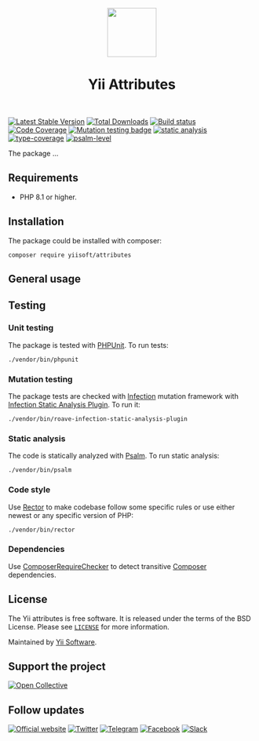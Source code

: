 <p align="center">
    <a href="https://github.com/yiisoft" target="_blank">
        <img src="https://yiisoft.github.io/docs/images/yii_logo.svg" height="100px">
    </a>
    <h1 align="center">Yii Attributes</h1>
    <br>
</p>

[![Latest Stable Version](https://poser.pugx.org/yiisoft/attributes/v/stable.png)](https://packagist.org/packages/yiisoft/attributes)
[![Total Downloads](https://poser.pugx.org/yiisoft/attributes/downloads.png)](https://packagist.org/packages/yiisoft/attributes)
[![Build status](https://github.com/yiisoft/attributes/workflows/build/badge.svg)](https://github.com/yiisoft/attributes/actions?query=workflow%3Abuild)
[![Code Coverage](https://codecov.io/gh/yiisoft/attributes/branch/master/graph/badge.svg)](https://codecov.io/gh/yiisoft/attributes)
[![Mutation testing badge](https://img.shields.io/endpoint?style=flat&url=https%3A%2F%2Fbadge-api.stryker-mutator.io%2Fgithub.com%2Fyiisoft%2Fattributes%2Fmaster)](https://dashboard.stryker-mutator.io/reports/github.com/yiisoft/attributes/master)
[![static analysis](https://github.com/yiisoft/attributes/workflows/static%20analysis/badge.svg)](https://github.com/yiisoft/attributes/actions?query=workflow%3A%22static+analysis%22)
[![type-coverage](https://shepherd.dev/github/yiisoft/attributes/coverage.svg)](https://shepherd.dev/github/yiisoft/attributes)
[![psalm-level](https://shepherd.dev/github/yiisoft/attributes/level.svg)](https://shepherd.dev/github/yiisoft/attributes)

The package ...

## Requirements

- PHP 8.1 or higher.

## Installation

The package could be installed with composer:

```shell
composer require yiisoft/attributes
```

## General usage

## Testing

### Unit testing

The package is tested with [PHPUnit](https://phpunit.de/). To run tests:

```shell
./vendor/bin/phpunit
```

### Mutation testing

The package tests are checked with [Infection](https://infection.github.io/) mutation framework with
[Infection Static Analysis Plugin](https://github.com/Roave/infection-static-analysis-plugin). To run it:

```shell
./vendor/bin/roave-infection-static-analysis-plugin
```

### Static analysis

The code is statically analyzed with [Psalm](https://psalm.dev/). To run static analysis:

```shell
./vendor/bin/psalm
```

### Code style

Use [Rector](https://github.com/rectorphp/rector) to make codebase follow some specific rules or 
use either newest or any specific version of PHP: 

```shell
./vendor/bin/rector
```

### Dependencies

Use [ComposerRequireChecker](https://github.com/maglnet/ComposerRequireChecker) to detect transitive 
[Composer](https://getcomposer.org/) dependencies.

## License

The Yii attributes is free software. It is released under the terms of the BSD License.
Please see [`LICENSE`](./LICENSE.md) for more information.

Maintained by [Yii Software](https://www.yiiframework.com/).

## Support the project

[![Open Collective](https://img.shields.io/badge/Open%20Collective-sponsor-7eadf1?logo=open%20collective&logoColor=7eadf1&labelColor=555555)](https://opencollective.com/yiisoft)

## Follow updates

[![Official website](https://img.shields.io/badge/Powered_by-Yii_Framework-green.svg?style=flat)](https://www.yiiframework.com/)
[![Twitter](https://img.shields.io/badge/twitter-follow-1DA1F2?logo=twitter&logoColor=1DA1F2&labelColor=555555?style=flat)](https://twitter.com/yiiframework)
[![Telegram](https://img.shields.io/badge/telegram-join-1DA1F2?style=flat&logo=telegram)](https://t.me/yii3en)
[![Facebook](https://img.shields.io/badge/facebook-join-1DA1F2?style=flat&logo=facebook&logoColor=ffffff)](https://www.facebook.com/groups/yiitalk)
[![Slack](https://img.shields.io/badge/slack-join-1DA1F2?style=flat&logo=slack)](https://yiiframework.com/go/slack)
